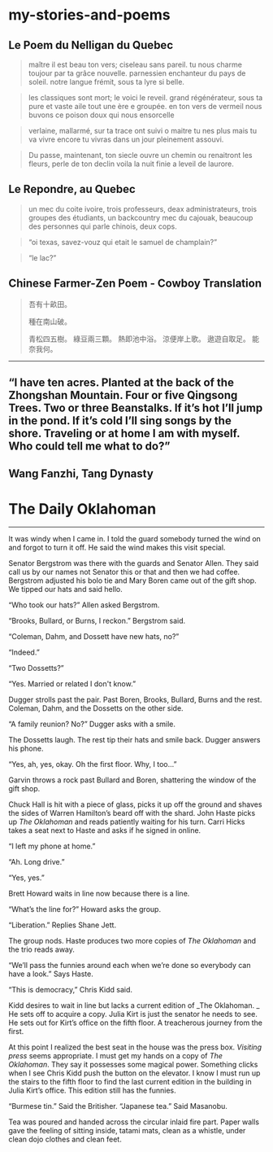 


# my-stories-and-poems

## Le Poem du Nelligan du Quebec
> maître il est beau ton vers; ciseleau sans pareil.
> tu nous charme toujour par ta grâce nouvelle.
> parnessien enchanteur du pays de soleil.
> notre langue frémit, sous ta lyre si belle.

> les classiques sont mort; le voici le reveil.
> grand régénérateur, sous ta pure et vaste aile
> tout une ère e groupée. en ton vers de vermeil
> nous buvons ce poison doux qui nous ensorcelle

> verlaine, mallarmé, sur ta trace ont suivi
> o maitre tu nes plus mais tu va vivre encore
> tu vivras dans un jour pleinement assouvi.

> Du passe, maintenant, ton siecle ouvre un chemin
> ou renaitront les fleurs, perle de ton declin
> voila la nuit finie a leveil de laurore.


## Le Repondre, au Quebec
> un mec du coite ivoire, trois professeurs, deax administrateurs, trois groupes des étudiants, un backcountry mec du cajouak, beaucoup des personnes qui parle chinois, deux cops.

> “oi texas, savez-vouz qui etait le samuel de champlain?” 

> “le lac?” 

## Chinese Farmer-Zen Poem - Cowboy Translation


> 吾有十畝田。
> 
> 種在南山破。
> 
> 青松四五樹。
> 綠豆兩三顆。
> 熱即池中浴。
> 涼便岸上歌。
> 遨遊自取足。
> 能奈我何。

----
“I have ten acres. 
Planted at the back of the Zhongshan Mountain. 
Four or five Qingsong Trees. 
Two or three Beanstalks. 
If it’s hot I’ll jump in the pond. 
If it’s cold I’ll sing songs by the shore.
Traveling or at home I am with myself.
Who could tell me what to do?”
----
Wang Fanzhi, Tang Dynasty
----
# The Daily Oklahoman
----

It was windy when I came in. I told the guard somebody turned the wind on and forgot to turn it off. He said the wind makes this visit special. 

Senator Bergstrom was there with the guards and Senator Allen. They said call us by our names not Senator this or that and then we had coffee. Bergstrom adjusted his bolo tie and Mary Boren came out of the gift shop. We tipped our hats and said hello. 

“Who took our hats?” Allen asked Bergstrom. 

“Brooks, Bullard, or Burns, I reckon.” Bergstrom said. 

“Coleman, Dahm, and Dossett have new hats, no?” 

“Indeed.” 

“Two Dossetts?”

“Yes. Married or related I don't know.”

Dugger strolls past the pair. Past Boren, Brooks, Bullard, Burns and the rest. Coleman, Dahm, and the Dossetts on the other side. 

“A family reunion? No?” Dugger asks with a smile. 

The Dossetts laugh. The rest tip their hats and smile back. Dugger answers his phone.

“Yes, ah, yes, okay. Oh the first floor. Why, I too...”

Garvin throws a rock past Bullard and Boren, shattering the window of the gift shop.   

Chuck Hall is hit with a piece of glass, picks it up off the ground and shaves the sides of Warren Hamilton’s beard off with the shard. John Haste picks up _The Oklahoman_ and reads patiently waiting for his turn. Carri Hicks takes a seat next to Haste and asks if he signed in online. 

“I left my phone at home.”

“Ah. Long drive.”

“Yes, yes.”

Brett Howard waits in line now because there is a line.

“What’s the line for?” Howard asks the group.

“Liberation.” Replies Shane Jett.

The group nods. Haste produces two more copies of _The Oklahoman_ and the trio reads away. 

“We’ll pass the funnies around each when we’re done so everybody can have a look.” Says Haste. 

“This is democracy,” Chris Kidd said. 

Kidd desires to wait in line but lacks a current edition of _The Oklahoman. _ He sets off to acquire a copy. Julia Kirt is just the senator he needs to see. He sets out for Kirt’s office on the fifth floor. A treacherous journey from the first. 

At this point I realized the best seat in the house was the press box. _Visiting press_ seems appropriate. I must get my hands on a copy of _The Oklahoman_. They say it possesses some magical power. Something clicks when I see Chris Kidd push the button on the elevator. I know I must run up the stairs to the fifth floor to find the last current edition in the building in Julia Kirt’s office. This edition still has the funnies. 




“Burmese tin.” Said the Britisher.
“Japanese tea.” Said Masanobu. 

Tea was poured and handed across the circular inlaid fire part. Paper walls gave the feeling of sitting inside, tatami mats, clean as a whistle, under clean dojo clothes and clean feet. 
